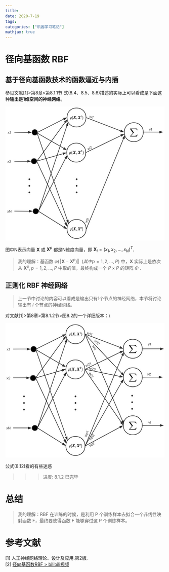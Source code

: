 ```yaml
---
title: 
date: 2020-7-19
tags:
categories: ["机器学习笔记"]
mathjax: true
---
```


<!--more-->


# 径向基函数 RBF

## 基于径向基函数技术的函数逼近与内插

参见文献[1]>第8章>第8.1.1节
式(8.4、8.5、8.6)描述的实际上可以看成是下面这种**输出是1维空间的神经网络**。

![](../../images/ml/RBF-1.jpg)

图中N表示向量 $\boldsymbol{X}$ 或 $\boldsymbol{X}^p$ 都是N维度向量，即 $\boldsymbol{X}_i = (x_1, x_2, ..., x_N)^T$.

> 我的理解：基函数 $\varphi (\Vert \boldsymbol{X} - \boldsymbol{X}^p) \Vert \ \ (其中p = 1,2,...,P)$ 中，$\boldsymbol{X}$ 实际上是依次从 $\boldsymbol{X}^p, p = 1,2,...,P$ 中取的值，最终构成一个 $P \times P$ 的矩阵 $\Phi$ .


## 正则化 RBF 神经网络

> 上一节中讨论的内容可以看成是输出只有1个节点的神经网络，本节将讨论输出有 $l$ 个节点的神经网络。


对文献[1]>第8章>第8.1.2节>图8.2的一个详细版本：\

![](../../images/ml/RBF-2.jpg)



公式(8.12)看的有些迷惑


>>> 进度: 8.1.2 已完毕


# 总结

> 我的理解：RBF 在训练的时候，是利用 P 个训练样本去拟合一个非线性映射函数 F，最终要使得函数 F 能够穿过这 P 个训练样本。


# 参考文献
[1] 人工神经网络理论、设计及应用.第2版. \
[2] [径向基函数RBF > bilibili视频](https://www.bilibili.com/video/BV1St411D7bm?p=8)
